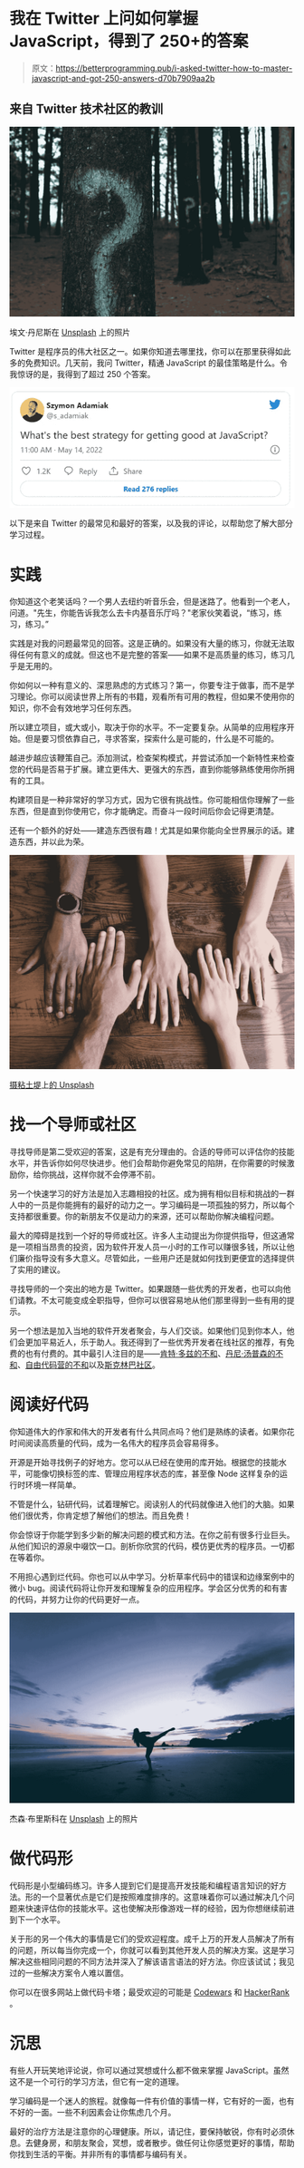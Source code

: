 # 我在 Twitter 上问如何掌握 JavaScript，得到了 250+的答案

> 原文：<https://betterprogramming.pub/i-asked-twitter-how-to-master-javascript-and-got-250-answers-d70b7909aa2b>

## 来自 Twitter 技术社区的教训

![](img/38d4e02e83b4694719e536d7c43bb19e.png)

埃文·丹尼斯在 [Unsplash](https://unsplash.com/s/photos/question?utm_source=unsplash&utm_medium=referral&utm_content=creditCopyText) 上的照片

Twitter 是程序员的伟大社区之一。如果你知道去哪里找，你可以在那里获得如此多的免费知识。几天前，我问 Twitter，精通 JavaScript 的最佳策略是什么。令我惊讶的是，我得到了超过 250 个答案。

![](img/c23a9182cb3be33157f9baac628e2f7c.png)

以下是来自 Twitter 的最常见和最好的答案，以及我的评论，以帮助您了解大部分学习过程。

# 实践

你知道这个老笑话吗？一个男人去纽约听音乐会，但是迷路了。他看到一个老人，问道。"先生，你能告诉我怎么去卡内基音乐厅吗？"老家伙笑着说，“练习，练习，练习。”

实践是对我的问题最常见的回答。这是正确的。如果没有大量的练习，你就无法取得任何有意义的成就。但这也不是完整的答案——如果不是高质量的练习，练习几乎是无用的。

你如何以一种有意义的、深思熟虑的方式练习？第一，你要专注于做事，而不是学习理论。你可以阅读世界上所有的书籍，观看所有可用的教程，但如果不使用你的知识，你不会有效地学习任何东西。

所以建立项目，或大或小，取决于你的水平。不一定要复杂。从简单的应用程序开始。但是要习惯依靠自己，寻求答案，探索什么是可能的，什么是不可能的。

越进步越应该鞭策自己。添加测试，检查架构模式，并尝试添加一个新特性来检查您的代码是否易于扩展。建立更伟大、更强大的东西，直到你能够熟练使用你所拥有的工具。

构建项目是一种非常好的学习方式，因为它很有挑战性。你可能相信你理解了一些东西，但是直到你使用它，你才能确定。而奋斗一段时间后你会记得更清楚。

还有一个额外的好处——建造东西很有趣！尤其是如果你能向全世界展示的话。建造东西，并以此为荣。

![](img/e9e244cc0e8a5241d962d9e85a6b65ee.png)

[摄粘土堤](https://unsplash.com/@claybanks?utm_source=unsplash&utm_medium=referral&utm_content=creditCopyText)上[的 Unsplash](http://localhost:3000/s/photos/community?utm_source=unsplash&utm_medium=referral&utm_content=creditCopyText)

# 找一个导师或社区

寻找导师是第二受欢迎的答案，这是有充分理由的。合适的导师可以评估你的技能水平，并告诉你如何尽快进步。他们会帮助你避免常见的陷阱，在你需要的时候激励你，给你挑战，这样你就不会停滞不前。

另一个快速学习的好方法是加入志趣相投的社区。成为拥有相似目标和挑战的一群人中的一员是你能拥有的最好的动力之一。学习编码是一项孤独的努力，所以每个支持都很重要。你的新朋友不仅是动力的来源，还可以帮助你解决编程问题。

最大的障碍是找到一个好的导师或社区。许多人主动提出为你提供指导，但这通常是一项相当昂贵的投资，因为软件开发人员一小时的工作可以赚很多钱，所以让他们廉价指导没有多大意义。尽管如此，一些用户还是就如何找到更便宜的选择提供了实用的建议。

寻找导师的一个突出的地方是 Twitter。如果跟随一些优秀的开发者，也可以向他们请教。不太可能变成全职指导，但你可以很容易地从他们那里得到一些有用的提示。

另一个想法是加入当地的软件开发者聚会，与人们交谈。如果他们见到你本人，他们会更加平易近人，乐于助人。我还得到了一些优秀开发者在线社区的推荐，有免费的也有付费的。其中最引人注目的是——[肯特·多兹的不和](https://kentcdodds.com/discord)、[丹尼·汤普森的不和](https://discord.com/invite/y8CgXAA)、[自由代码营的不和](https://discord.com/invite/KVUmVXA)以及[斯克林巴社区](https://scrimba.com/pricing)。

# 阅读好代码

你知道伟大的作家和伟大的开发者有什么共同点吗？他们是熟练的读者。如果你花时间阅读高质量的代码，成为一名伟大的程序员会容易得多。

开源是开始寻找例子的好地方。您可以从已经在使用的库开始。根据您的技能水平，可能像切换标签的库、管理应用程序状态的库，甚至像 Node 这样复杂的运行时环境一样简单。

不管是什么，钻研代码，试着理解它。阅读别人的代码就像进入他们的大脑。如果他们很优秀，你肯定想了解他们的想法。而且免费！

你会惊讶于你能学到多少新的解决问题的模式和方法。在你之前有很多行业巨头。从他们知识的源泉中啜饮一口。剖析你欣赏的代码，模仿更优秀的程序员。一切都在等着你。

不用担心遇到烂代码。你也可以从中学习。分析草率代码中的错误和边缘案例中的微小 bug。阅读代码将让你开发和理解复杂的应用程序。学会区分优秀的和有害的代码，并努力让你的代码更好一点。

![](img/f11bfc4bfcd95f839987b7dfba202b9e.png)

杰森·布里斯科在 [Unsplash](http://localhost:3000/s/photos/kata?utm_source=unsplash&utm_medium=referral&utm_content=creditCopyText) 上的照片

# 做代码形

代码形是小型编码练习。许多人提到它们是提高开发技能和编程语言知识的好方法。形的一个显著优点是它们是按照难度排序的。这意味着你可以通过解决几个问题来快速评估你的技能水平。这也使解决形像游戏一样的经验，因为你想继续前进到下一个水平。

关于形的另一个伟大的事情是它们的受欢迎程度。成千上万的开发人员解决了所有的问题，所以每当你完成一个，你就可以看到其他开发人员的解决方案。这是学习解决这些相同问题的不同方法并深入了解该语言语法的好方法。你应该试试；我见过的一些解决方案令人难以置信。

你可以在很多网站上做代码卡塔；最受欢迎的可能是 [Codewars](https://www.codewars.com/) 和 [HackerRank](https://www.hackerrank.com/dashboard) 。

# 沉思

有些人开玩笑地评论说，你可以通过冥想或什么都不做来掌握 JavaScript。虽然这不是一个可行的学习方法，但它有一定的道理。

学习编码是一个迷人的旅程。就像每一件有价值的事情一样，它有好的一面，也有不好的一面。一些不利因素会让你焦虑几个月。

最好的治疗方法是注意你的心理健康。所以，请记住，要保持敏锐，你有时必须休息。去健身房，和朋友聚会，冥想，或者散步。做任何让你感觉更好的事情，帮助你找到生活的平衡。并非所有的事情都与编码有关。